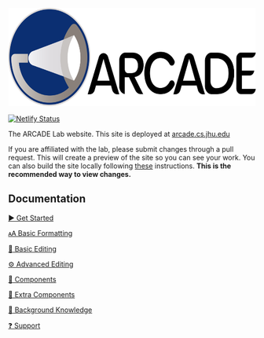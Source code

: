 <!-- <h1 align="center"></h1> -->
<p align="center">
<img height="200" src="images/logo_blacktext.svg" alt="ARCADE Lab">
</p>

[![Netlify Status](https://api.netlify.com/api/v1/badges/2bb4f615-08df-4222-b958-ef512cf95609/deploy-status)](https://app.netlify.com/sites/nervous-gates-09526f/deploys)

The ARCADE Lab website. This site is deployed at [arcade.cs.jhu.edu](https://arcade.cs.jhu.edu)

If you are affiliated with the lab, please submit changes through a pull request. This will create a
preview of the site so you can see your work. You can also build the site locally following
[these](https://github.com/greenelab/lab-website-template/wiki/Advanced-Editing#build-site-locally)
instructions. **This is the recommended way to view changes.**

## Documentation

[▶️ Get Started](https://github.com/greenelab/lab-website-template/wiki/Get-Started)

[🗚 Basic Formatting](https://github.com/greenelab/lab-website-template/wiki/Basic-Formatting)

[📝 Basic Editing](https://github.com/greenelab/lab-website-template/wiki/Basic-Editing)

[⚙️ Advanced Editing](https://github.com/greenelab/lab-website-template/wiki/Advanced-Editing)

[🧱 Components](https://github.com/greenelab/lab-website-template/wiki/Components)

[🧱 Extra Components](https://github.com/greenelab/lab-website-template/wiki/Extra-Components)

[🧠 Background Knowledge](https://github.com/greenelab/lab-website-template/wiki/Background-Knowledge)

[❓ Support](https://github.com/greenelab/lab-website-template/wiki/Support)
